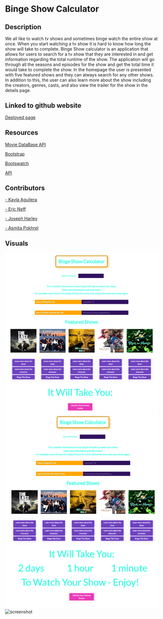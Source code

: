 # Binge Show Calculator

## Description

We all like to watch tv shows and sometimes binge watch the entire show at once. When you start watching a tv show it is hard to know how long the show will take to complete.
Binge Show calculator is an application that allows for users to search for a tv show that they are interested in and get information regarding the total runtime of the show. The application will go through all the seasons and episodes for the show and get the total time it would take to complete the show.
In the homepage the user is presented with five featured shows and they can always search for any other shows.
In addition to this, the user can also learn more about the show including the creators, genres, casts, and also view the trailer for the show in the details page.

## Linked to github website

[Deployed page](https://camh915.github.io/Binge-Show-Calculator-p01/)

## Resources

[Movie DataBase API](https://developers.themoviedb.org/3/getting-started/introduction)

[Bootstrap](https://getbootstrap.com/docs/5.3/getting-started/introduction/)

[Bootswatch](https://bootswatch.com/)

[API](https://api.adviceslip.com/)

## Contributors

[- Kayla Aguilera](https://github.com/kaguilera23)

[- Eric Neff](https://github.com/neffej)

[- Joseph Harley](https://github.com/harljos)

[- Asmita Pokhrel](https://github.com/devAsmi)

## Visuals

![screenshot](./images/Screen%20Shot%202023-01-17%20at%2015.41.00.jpg)
![screenshot](./images/Screen%20Shot%202023-01-17%20at%2015.47.37.jpg)
![screenshot](./images/Screen%20Shot%202023-01-17%20at%2015.48.57.jpg)
